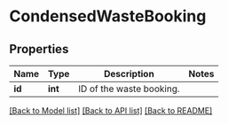 # CondensedWasteBooking

## Properties
Name | Type | Description | Notes
------------ | ------------- | ------------- | -------------
**id** | **int** | ID of the waste booking. | 

[[Back to Model list]](../README.md#documentation-for-models) [[Back to API list]](../README.md#documentation-for-api-endpoints) [[Back to README]](../README.md)


